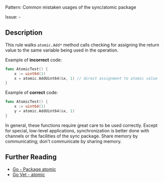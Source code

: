 Pattern: Common mistaken usages of the sync/atomic package

Issue: -

## Description

This rule walks `atomic.Add*` method calls checking for assigning the return value to the same variable being used in the operation.


Example of **incorrect** code:

```go
func AtomicTest() {
	x := uint64(1)
	x = atomic.AddUint64(&x, 1) // direct assignment to atomic value
}
```

Example of **correct** code:

```go
func AtomicTest() {
	x := uint64(1)
	y = atomic.AddUint64(&x, 1)
}
```

In general, these functions require great care to be used correctly. Except for special, low-level applications, synchronization is better done with channels or the facilities of the sync package. Share memory by communicating; don't communicate by sharing memory.

## Further Reading

* [Go - Package atomic](https://golang.org/pkg/sync/atomic/)
* [Go Vet - atomic](https://golang.org/cmd/vet/#hdr-Atomic_mistakes)
